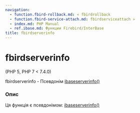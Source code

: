 ```yaml
---
navigation:
  - function.fbird-rollback.md: « fbirdrollback
  - function.fbird-service-attach.md: fbirdserviceattach »
  - index.md: PHP Manual
  - ref.ibase.md: Функции Firebird/InterBase
title: fbirdserverinfo
---
```

# fbirdserverinfo

(PHP 5, PHP 7 < 7.4.0)

fbirdserverinfo - Псевдонім [ibaseserverinfo()](function.ibase-server-info.md)

### Опис

Ця функція є псевдонімом: [ibaseserverinfo()](function.ibase-server-info.md)
